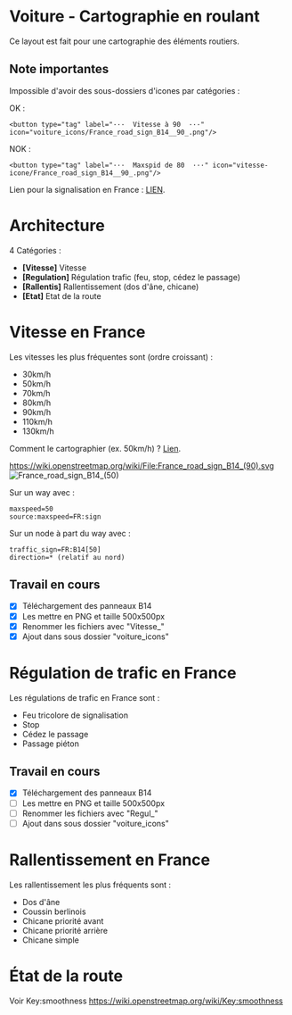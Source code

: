 # Voiture - Cartographie en roulant
Ce layout est fait pour une cartographie des éléments routiers.

## Note importantes
Impossible d'avoir des sous-dossiers d'icones par catégories :

OK  : 
    
    <button type="tag" label="···  Vitesse à 90  ···" icon="voiture_icons/France_road_sign_B14__90_.png"/>
NOK : 

    <button type="tag" label="···  Maxspid de 80  ···" icon="vitesse-icone/France_road_sign_B14__90_.png"/>

Lien pour la signalisation en France : [LIEN](https://wiki.openstreetmap.org/wiki/FR:Signalisation_routi%C3%A8re_en_France).

# Architecture
4 Catégories :
- **[Vitesse]** Vitesse
- **[Regulation]** Régulation trafic (feu, stop, cédez le passage)
- **[Rallentis]** Rallentissement (dos d'âne, chicane)
- **[Etat]** Etat de la route
# Vitesse en France
Les vitesses les plus fréquentes sont (ordre croissant) :
- 30km/h
- 50km/h
- 70km/h
- 80km/h
- 90km/h
- 110km/h
- 130km/h

Comment le cartographier (ex. 50km/h) ?
[Lien](https://wiki.openstreetmap.org/wiki/FR:Key:traffic_sign "Wiki OSM-FR").
   
    
https://wiki.openstreetmap.org/wiki/File:France_road_sign_B14_(90).svg
![France_road_sign_B14_(50)](https://github.com/Thibtib51/osmtracker_layouts/assets/50510871/1d1eb67e-532f-4650-871e-b2cbe08493b4)

Sur un way avec :

    maxspeed=50
    source:maxspeed=FR:sign

Sur un node à part du way avec :

    traffic_sign=FR:B14[50]
    direction=* (relatif au nord)
## Travail en cours
- [X] Téléchargement des panneaux B14
- [X] Les mettre en PNG et taille 500x500px
- [X] Renommer les fichiers avec "Vitesse_"
- [X] Ajout dans sous dossier "voiture_icons"

# Régulation de trafic en France
Les régulations de trafic en France sont :
- Feu tricolore de signalisation
- Stop
- Cédez le passage
- Passage piéton
## Travail en cours
- [X] Téléchargement des panneaux B14
- [ ] Les mettre en PNG et taille 500x500px
- [ ] Renommer les fichiers avec "Regul_"
- [ ] Ajout dans sous dossier "voiture_icons"
# Rallentissement en France
Les rallentissement les plus fréquents sont :
- Dos d'âne
- Coussin berlinois
- Chicane priorité avant
- Chicane priorité arrière
- Chicane simple
# État de la route
Voir Key:smoothness https://wiki.openstreetmap.org/wiki/Key:smoothness
